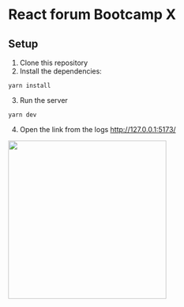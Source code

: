 # React forum Bootcamp X

## Setup

1. Clone this repository
2. Install the dependencies:

```
yarn install
```

3. Run the server

```
yarn dev
```

4. Open the link from the logs http://127.0.0.1:5173/

<img src='https://i.imgur.com/o7J3MrJ.png' width='320px'  />
